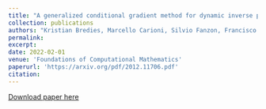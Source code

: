 ```yaml
---
title: "A generalized conditional gradient method for dynamic inverse problems with optimal transport regularization"
collection: publications
authors: "Kristian Bredies, Marcello Carioni, Silvio Fanzon, Francisco Romero"
permalink: 
excerpt:
date: 2022-02-01
venue: 'Foundations of Computational Mathematics'
paperurl: 'https://arxiv.org/pdf/2012.11706.pdf'
citation: 
---
```


[Download paper here](https://arxiv.org/pdf/2012.11706.pdf)


